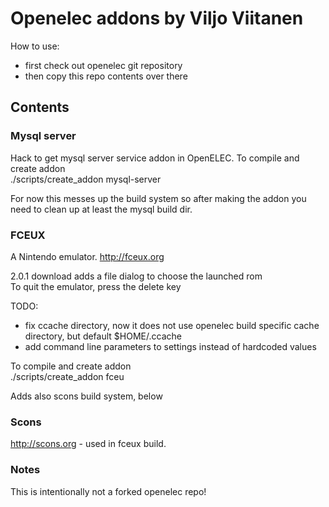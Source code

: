 # Openelec addons by Viljo Viitanen

How to use:

* first check out openelec git repository
* then copy this repo contents over there

## Contents

### Mysql server ###

Hack to get mysql server service addon in OpenELEC.
To compile and create addon  
    ./scripts/create_addon mysql-server

For now this messes up the build system so after making the addon
you need to clean up at least the mysql build dir.

### FCEUX

A Nintendo emulator. http://fceux.org

2.0.1 download adds a file dialog to choose the launched rom  
To quit the emulator, press the delete key

TODO:  
- fix ccache directory, now it does not use openelec build specific cache directory, but default $HOME/.ccache  
- add command line parameters to settings instead of hardcoded values  

To compile and create addon  
    ./scripts/create_addon fceu

Adds also scons build system, below

### Scons

http://scons.org - used in fceux build.

### Notes

This is intentionally not a forked openelec repo!
